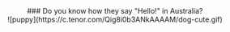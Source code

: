 <center>### Do you know how they say "Hello!" in Australia?</center>
<center>![puppy](https://c.tenor.com/Qig8i0b3ANkAAAAM/dog-cute.gif)</center>

<!--
**jonathan-mcgraw/jonathan-mcgraw** is a ✨ _special_ ✨ repository because its `README.md` (this file) appears on your GitHub profile.

Here are some ideas to get you started:

- 🔭 I’m currently working on ...
- 🌱 I’m currently learning ...
- 👯 I’m looking to collaborate on ...
- 🤔 I’m looking for help with ...
- 💬 Ask me about ...
- 📫 How to reach me: ...
- 😄 Pronouns: ...
- ⚡ Fun fact: ...
-->
